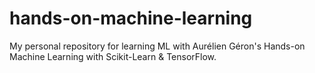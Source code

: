 # hands-on-machine-learning
My personal repository for learning ML with Aurélien Géron's Hands-on Machine Learning with Scikit-Learn &amp; TensorFlow.
